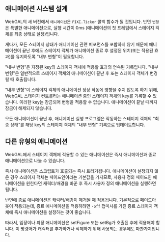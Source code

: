 ## 애니메이션 시스템 설계

WebGAL의 새 버전에서 `애니메이션`은 `PIXI.Ticker` 콜백 함수가 될 것입니다. 반면 `변형`은 특별한 애니메이션으로, 실행 시간이 0ms (애니메이션의 첫 프레임에서 스테이지 객체를 최종 상태로 설정)입니다.

게다가, 모든 스테이지 상태가 애니메이션 관련 퍼포먼스를 포함하지 않기 때문에 애니메이션이 끝난 후에도 스테이지 객체가 애니메이션 종료 후 설정된 위치(또는 적용된 효과)를 유지하도록 "내부 변형"이 필요합니다.

"내부 변형"은 지정된 key의 스테이지 객체에 적용할 효과의 연속된 기록입니다. "내부 변형"은 일반적으로 스테이지 객체의 애니메이션이 끝난 후 또는 스테이지 객체가 변경될 때 호출됩니다.

"내부 변형"이 스테이지 객체의 애니메이션 정상 작동에 영향을 주지 않도록 하기 위해, WebGAL 스테이지 컨트롤러는 애니메이션 중인 스테이지 객체의 key를 기록할 수 있습니다. 이러한 key는 잠금되어 변형을 적용할 수 없습니다. 애니메이션이 끝날 때까지 잠금이 해제되지 않습니다.

모든 애니메이션이 끝난 후, 애니메이션 실행 프로그램은 작동하는 스테이지 객체의 "최종 상태"를 해당 key의 스테이지 객체의 "내부 변형" 기록으로 업데이트합니다.

## 다른 유형의 애니메이션

WebGAL에서 스테이지 객체에 적용할 수 있는 애니메이션은 즉시 애니메이션과 종료 애니메이션으로 나눌 수 있습니다.

즉시 애니메이션은 스크립트가 호출되는 즉시 트리거됩니다. 애니메이션이 설정되지 않은 경우 스테이지 객체는 페이드인이라는 기본값을 가지므로, 사용자 정의 페이드인 애니메이션을 원한다면 캐릭터/배경을 바꾼 후 즉시 사용자 정의 애니메이션을 실행하면 됩니다.

반면에 종료 애니메이션은 캐릭터/배경이 제거될 때 적용됩니다. 기본적으로 페이드아웃이 적용되는데, 종료 애니메이션을 적용하려면 `-off` 접미사를 가진 종료 스테이지 객체에 즉시 애니메이션을 설정하는 것이 좋습니다.

따라서, 입장이나 퇴장 애니메이션은 setFigure 또는 setBg가 호출된 후에 적용해야 합니다. 이 명령어가 캐릭터를 추가하거나 삭제하기 위해 사용되는 경우에도 마찬가지입니다.
